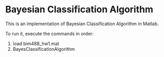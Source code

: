 # Bayesian Classification Algorithm
This is an implementation of Bayesian Classification Algorithm in Matlab.

To run it, execute the commands in order:

1. load bim488_hw1.mat 
2. BayesClassificationAlgorithm


